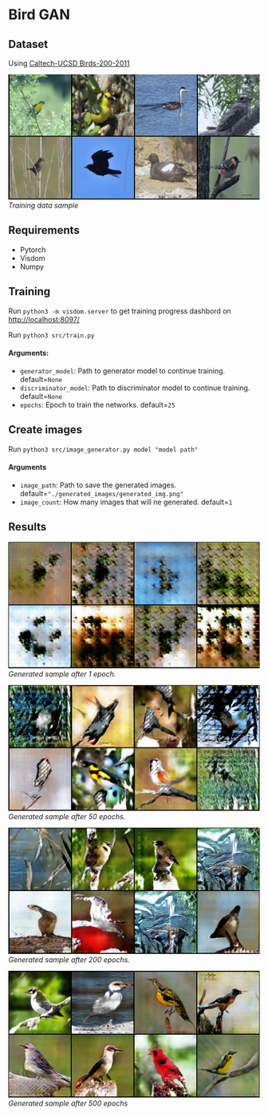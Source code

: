 # Bird GAN

## Dataset
Using [Caltech-UCSD Birds-200-2011](http://www.vision.caltech.edu/visipedia/CUB-200-2011.html)

![](images/real_samples.png)  
*Training data sample*

## Requirements
- Pytorch
- Visdom
- Numpy

## Training
Run `python3 -m visdom.server` to get training progress dashbord on [http://localhost:8097/](http://localhost:8097/)


Run `python3 src/train.py`
#### Arguments:
- `generator_model`: Path to generator model to continue training. default=`None`
- `discriminator_model`: Path to discriminator model to continue training. default=`None`
- `epochs`: Epoch to train the networks. default=`25`

## Create images
Run `python3 src/image_generator.py model "model path"`  
#### Arguments
- `image_path`: Path to save the generated images. default=`"./generated_images/generated_img.png"`
- `image_count`: How many images that will ne generated. default=`1`

## Results
![](images/fake_samples_001.png)  
*Generated sample after 1 epoch.*

![](images/fake_samples_050.png)  
*Generated sample after 50 epochs.*

![](images/fake_samples_200.png)  
*Generated sample after 200 epochs.*

![](images/fake_birds.png)  
*Generated sample after 500 epochs*